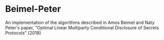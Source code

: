 # Beimel-Peter
An implementation of the algorithms described in Amos Beimel and Naty Peter's paper, "Optimal Linear Multiparty Conditional Disclosure of Secrets Protocols" (2018)
